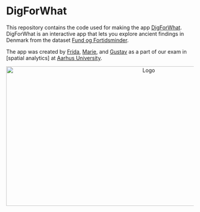# DigForWhat

This repository contains the code used for making the app [DigForWhat](https://vftgustav.shinyapps.io/DigForWhat/).
DigForWhat is an interactive app that lets you explore ancient findings in Denmark from the dataset [Fund og Fortidsminder](https://www.kulturarv.dk/fundogfortidsminder/).

The app was created by [Frida](github.com/frillecode/), [Marie](github.com/marmor97), and [Gustav](github.com/guscode/) as a part of our exam in [spatial analytics] at [Aarhus University](https://kursuskatalog.au.dk/da/course/101991/Spatial-Analytics). 

<p align="center">
  <a href="https://github.com/Guscode/DigForWhat/">
    <img src="readme_files/github_gif_map.gif" alt="Logo" width=750 height=375>
  </a>
